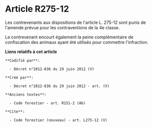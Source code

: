 # Article R275-12

Les contrevenants aux dispositions de l'article L. 275-12 sont punis de l'amende prévue pour les contraventions de la 4e
classe.

Le contrevenant encourt également la peine complémentaire de confiscation des animaux ayant été utilisés pour commettre
l'infraction.

**Liens relatifs à cet article**

	**Codifié par**:

	  - Décret n°2012-836 du 29 juin 2012 (V)

	**Créé par**:

	  - Décret n°2012-836 du 29 juin 2012 - art. (V)

	**Anciens textes**:

	  - Code forestier - art. R151-2 (Ab)

	**Cite**:

	  - Code forestier (nouveau) - art. L275-12 (V)
